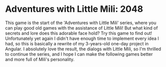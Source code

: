 # Adventures with Little Mili: 2048

This game is the start of the 'Adventures with Little Mili' series, where you can play good old games with the assistance of Little Mili! But what kind of secrets and lore does this adorable face hold? Try this game to find out!
Unfortunately yet again I didn't have enough time to implement every idea I had, so this is basically a rewrite of my 3-years-old one-day project in Angular. I absolutely love the result, the dialogs with Little Mili, so I'm thrilled to continue the series, and I hope I can make the following games better and more full of Mili's personality.
